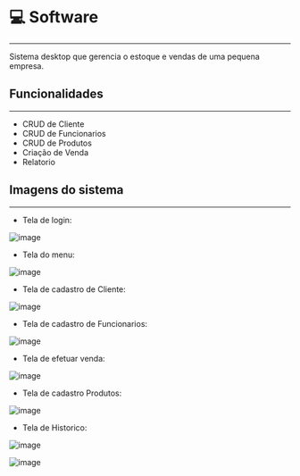# 💻 Software
----
Sistema desktop que gerencia o estoque e vendas de uma pequena empresa.

## Funcionalidades
----
- CRUD de Cliente
- CRUD de Funcionarios
- CRUD de Produtos
- Criação de Venda
- Relatorio

## Imagens do sistema
----
- Tela de login:

![image](https://github.com/MatheusCostaVaz/java_delicia_royal/assets/105075092/7dd5ecb2-7afe-4f1c-8fc4-3778ada921a9)

- Tela do menu:

![image](https://github.com/MatheusCostaVaz/java_delicia_royal/assets/105075092/30b1f3c7-c450-492f-8193-eef1b0b89531)

- Tela de cadastro de Cliente:

![image](https://github.com/MatheusCostaVaz/java_delicia_royal/assets/105075092/7d5dd604-cfca-4e8f-8cbf-0066ab364f6c)

- Tela de cadastro de Funcionarios:

![image](https://github.com/MatheusCostaVaz/java_delicia_royal/assets/105075092/0baf89da-39f6-4297-aa8e-60bfe53fed18)

- Tela de efetuar venda:

![image](https://github.com/MatheusCostaVaz/java_delicia_royal/assets/105075092/2ca05bdf-356e-434f-afa0-029a85ed5e12)

- Tela de cadastro Produtos:

![image](https://github.com/MatheusCostaVaz/java_delicia_royal/assets/105075092/f49df457-f661-43a7-86bf-a7b550a14b46)

- Tela de Historico:

![image](https://github.com/MatheusCostaVaz/java_delicia_royal/assets/105075092/ed750901-43cd-4da7-a2f4-71982bd259e9)

![image](https://github.com/MatheusCostaVaz/java_delicia_royal/assets/105075092/8ce75bdc-1456-4747-a658-ec5fa093bf4d)






